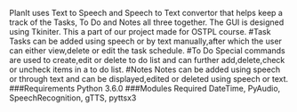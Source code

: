  
PlanIt uses Text to Speech and Speech to Text convertor that helps keep a track of the Tasks, To Do and Notes all three together. The GUI is designed using Tkiniter.
This a part of our project made for OSTPL course.
#Task
Tasks can be added using speech or by text manually,after which the user can either view,delete or edit the task schedule.
#To Do
Special commands are used to create,edit or delete to do list and can further add,delete,check or uncheck items in a to do list.
#Notes
Notes can be added using speech or through text and can be displayed,edited or deleted using speech or text.
###Requirements
Python 3.6.0
###Modules Required
DateTime,
PyAudio,
SpeechRecognition,
gTTS,
pyttsx3
